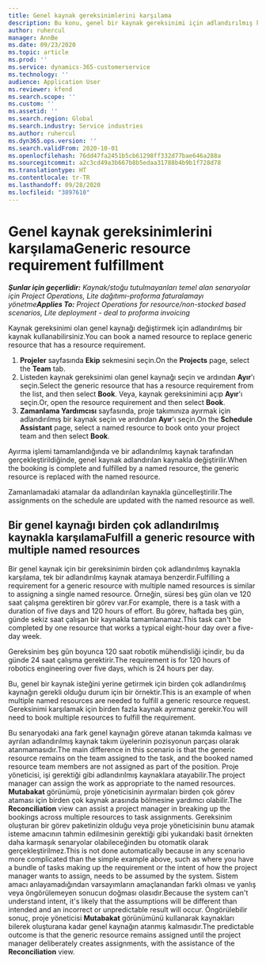```yaml
---
title: Genel kaynak gereksinimlerini karşılama
description: Bu konu, genel bir kaynak gereksinimi için adlandırılmış kaynakları ayırma hakkında bilgi sağlar.
author: ruhercul
manager: AnnBe
ms.date: 09/23/2020
ms.topic: article
ms.prod: ''
ms.service: dynamics-365-customerservice
ms.technology: ''
audience: Application User
ms.reviewer: kfend
ms.search.scope: ''
ms.custom: ''
ms.assetid: ''
ms.search.region: Global
ms.search.industry: Service industries
ms.author: ruhercul
ms.dyn365.ops.version: ''
ms.search.validFrom: 2020-10-01
ms.openlocfilehash: 76dd47fa2451b5cb61298ff332d77bae646a288a
ms.sourcegitcommit: a2c3cd49a3b667b8b5edaa31788b4b9b1f728d78
ms.translationtype: HT
ms.contentlocale: tr-TR
ms.lasthandoff: 09/28/2020
ms.locfileid: "3897610"
---
```

# <a name="generic-resource-requirement-fulfillment"></a><span data-ttu-id="b2989-103">Genel kaynak gereksinimlerini karşılama</span><span class="sxs-lookup"><span data-stu-id="b2989-103">Generic resource requirement fulfillment</span></span>

<span data-ttu-id="b2989-104">_**Şunlar için geçerlidir:** Kaynak/stoğu tutulmayanları temel alan senaryolar için Project Operations, Lite dağıtımı-proforma faturalamayı yönetme_</span><span class="sxs-lookup"><span data-stu-id="b2989-104">_**Applies To:** Project Operations for resource/non-stocked based scenarios, Lite deployment - deal to proforma invoicing_</span></span>

<span data-ttu-id="b2989-105">Kaynak gereksinimi olan genel kaynağı değiştirmek için adlandırılmış bir kaynak kullanabilirsiniz.</span><span class="sxs-lookup"><span data-stu-id="b2989-105">You can book a named resource to replace generic resource that has a resource requirement.</span></span>

1. <span data-ttu-id="b2989-106">**Projeler** sayfasında **Ekip** sekmesini seçin.</span><span class="sxs-lookup"><span data-stu-id="b2989-106">On the **Projects** page, select the **Team** tab.</span></span>
2. <span data-ttu-id="b2989-107">Listeden kaynak gereksinimi olan genel kaynağı seçin ve ardından **Ayır**'ı seçin.</span><span class="sxs-lookup"><span data-stu-id="b2989-107">Select the generic resource that has a resource requirement from the list, and then select **Book**.</span></span> <span data-ttu-id="b2989-108">Veya, kaynak gereksinimini açıp **Ayır**'ı seçin.</span><span class="sxs-lookup"><span data-stu-id="b2989-108">Or, open the resource requirement and then select **Book**.</span></span>
3. <span data-ttu-id="b2989-109">**Zamanlama Yardımcısı** sayfasında, proje takımınıza ayırmak için adlandırılmış bir kaynak seçin ve ardından **Ayır**'ı seçin.</span><span class="sxs-lookup"><span data-stu-id="b2989-109">On the **Schedule Assistant** page, select a named resource to book onto your project team and then select **Book**.</span></span>

<span data-ttu-id="b2989-110">Ayırma işlemi tamamlandığında ve bir adlandırılmış kaynak tarafından gerçekleştirildiğinde, genel kaynak adlandırılan kaynakla değiştirilir.</span><span class="sxs-lookup"><span data-stu-id="b2989-110">When the booking is complete and fulfilled by a named resource, the generic resource is replaced with the named resource.</span></span>

<span data-ttu-id="b2989-111">Zamanlamadaki atamalar da adlandırılan kaynakla güncelleştirilir.</span><span class="sxs-lookup"><span data-stu-id="b2989-111">The assignments on the schedule are updated with the named resource as well.</span></span>

## <a name="fulfill-a-generic-resource-with-multiple-named-resources"></a><span data-ttu-id="b2989-112">Bir genel kaynağı birden çok adlandırılmış kaynakla karşılama</span><span class="sxs-lookup"><span data-stu-id="b2989-112">Fulfill a generic resource with multiple named resources</span></span>
<span data-ttu-id="b2989-113">Bir genel kaynak için bir gereksinimin birden çok adlandırılmış kaynakla karşılama, tek bir adlandırılmış kaynak atamaya benzerdir.</span><span class="sxs-lookup"><span data-stu-id="b2989-113">Fulfilling a requirement for a generic resource with multiple named resources is similar to assigning a single named resource.</span></span> <span data-ttu-id="b2989-114">Örneğin, süresi beş gün olan ve 120 saat çalışma gerektiren bir görev var.</span><span class="sxs-lookup"><span data-stu-id="b2989-114">For example, there is a task with a duration of five days and 120 hours of effort.</span></span> <span data-ttu-id="b2989-115">Bu görev, haftada beş gün, günde sekiz saat çalışan bir kaynakla tamamlanamaz.</span><span class="sxs-lookup"><span data-stu-id="b2989-115">This task can't be completed by one resource that works a typical eight-hour day over a five-day week.</span></span> 

<span data-ttu-id="b2989-116">Gereksinim beş gün boyunca 120 saat robotik mühendisliği içindir, bu da günde 24 saat çalışma gerektirir.</span><span class="sxs-lookup"><span data-stu-id="b2989-116">The requirement is for 120 hours of robotics engineering over five days, which is 24 hours per day.</span></span>

<span data-ttu-id="b2989-117">Bu, genel bir kaynak isteğini yerine getirmek için birden çok adlandırılmış kaynağın gerekli olduğu durum için bir örnektir.</span><span class="sxs-lookup"><span data-stu-id="b2989-117">This is an example of when multiple named resources are needed to fulfill a generic resource request.</span></span> <span data-ttu-id="b2989-118">Gereksinimi karşılamak için birden fazla kaynak ayırmanız gerekir.</span><span class="sxs-lookup"><span data-stu-id="b2989-118">You will need to book multiple resources to fulfill the requirement.</span></span>

<span data-ttu-id="b2989-119">Bu senaryodaki ana fark genel kaynağın göreve atanan takımda kalması ve ayrılan adlandırılmış kaynak takım üyelerinin pozisyonun parçası olarak atanmamasıdır.</span><span class="sxs-lookup"><span data-stu-id="b2989-119">The main difference in this scenario is that the generic resource remains on the team assigned to the task, and the booked named resource team members are not assigned as part of the position.</span></span> <span data-ttu-id="b2989-120">Proje yöneticisi, işi gerektiği gibi adlandırılmış kaynaklara atayabilir.</span><span class="sxs-lookup"><span data-stu-id="b2989-120">The project manager can assign the work as appropriate to the named resources.</span></span> <span data-ttu-id="b2989-121">**Mutabakat** görünümü, proje yöneticisinin ayırmaları birden çok görev ataması için birden çok kaynak arasında bölmesine yardımcı olabilir.</span><span class="sxs-lookup"><span data-stu-id="b2989-121">The **Reconciliation** view can assist a project manager in breaking up the bookings across multiple resources to task assignments.</span></span> <span data-ttu-id="b2989-122">Gereksinim oluşturan bir görev paketinizin olduğu veya proje yöneticisinin bunu atamak isteme amacının tahmin edilmesinin gerektiği gibi yukarıdaki basit örnekten daha karmaşık senaryolar olabileceğinden bu otomatik olarak gerçekleştirilmez.</span><span class="sxs-lookup"><span data-stu-id="b2989-122">This is not done automatically because in any scenario more complicated than the simple example above, such as where you have a bundle of tasks making up the requirement or the intent of how the project manager wants to assign, needs to be assumed by the system.</span></span> <span data-ttu-id="b2989-123">Sistem amacı anlayamadığından varsayımların amaçlanandan farklı olması ve yanlış veya öngörülemeyen sonucun doğması olasıdır.</span><span class="sxs-lookup"><span data-stu-id="b2989-123">Because the system can't understand intent, it's likely that the assumptions will be different than intended and an incorrect or unpredictable result will occur.</span></span> <span data-ttu-id="b2989-124">Öngörülebilir sonuç, proje yöneticisi **Mutabakat** görünümünü kullanarak kaynakları bilerek oluşturana kadar genel kaynağın atanmış kalmasıdır.</span><span class="sxs-lookup"><span data-stu-id="b2989-124">The predictable outcome is that the generic resource remains assigned until the project manager deliberately creates assignments, with the assistance of the **Reconciliation** view.</span></span>


